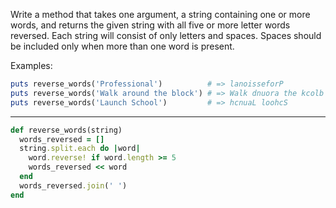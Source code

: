 Write a method that takes one argument, a string containing one or more words, and returns the given string with all five or more letter words reversed. Each string will consist of only letters and spaces. Spaces should be included only when more than one word is present.

Examples:
```ruby
puts reverse_words('Professional')          # => lanoisseforP
puts reverse_words('Walk around the block') # => Walk dnuora the kcolb
puts reverse_words('Launch School')         # => hcnuaL loohcS
```

---

```ruby
def reverse_words(string)
  words_reversed = []
  string.split.each do |word|
    word.reverse! if word.length >= 5
    words_reversed << word
  end
  words_reversed.join(' ')
end
```